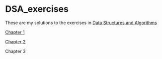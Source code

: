 # DSA_exercises

These are my solutions to the exercises in [Data Structures and Algorithms](http://xpzhang.me/teach/DS19_Fall/book.pdf)

[Chapter 1](https://github.com/skyetomez/DSA_exercises/tree/main/chapter_1)

[Chapter 2](https://github.com/skyetomez/DSA_exercises/tree/main/chapter_2)

Chapter 3
